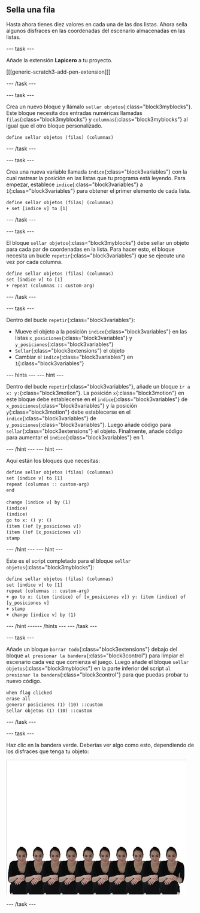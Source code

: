 ## Sella una fila

Hasta ahora tienes diez valores en cada una de las dos listas. Ahora sella algunos disfraces en las coordenadas del escenario almacenadas en las listas.

--- task ---

Añade la extensión **Lapicero** a tu proyecto.

[[[generic-scratch3-add-pen-extension]]]

--- /task ---

--- task ---

Crea un nuevo bloque y llámalo `sellar objetos`{:class="block3myblocks"}. Este bloque necesita dos entradas numéricas llamadas `filas`{:class="block3myblocks"} y `columnas`{:class="block3myblocks"} al igual que el otro bloque personalizado.

```blocks3
define sellar objetos (filas) (columnas)
```

--- /task ---

--- task ---

Crea una nueva variable llamada `indice`{:class="block3variables"} con la cual rastrear la posición en las listas que tu programa está leyendo. Para empezar, establece `indice`{:class="block3variables"} a `1`{:class="block3variables"} para obtener el primer elemento de cada lista.

```blocks3
define sellar objetos (filas) (columnas)
+ set [indice v] to [1]
```

--- /task ---

--- task ---

El bloque `sellar objetos`{:class="block3myblocks"} debe sellar un objeto para cada par de coordenadas en la lista. Para hacer esto, el bloque necesita un bucle `repetir`{:class="block3variables"} que se ejecute una vez por cada columna.

```blocks3
define sellar objetos (filas) (columnas)
set [indice v] to [1]
+ repeat (columnas :: custom-arg)
```

--- /task ---

--- task ---

Dentro del bucle `repetir`{:class="block3variables"}:

- Mueve el objeto a la posición `indice`{:class="block3variables"} en las listas `x_posiciones`{:class="block3variables"} y `y_posiciones`{:class="block3variables"}
- `Sellar`{:class="block3extensions"} el objeto
- Cambiar el `indice`{:class="block3variables"} en `1`{:class="block3variables"}

--- hints ---
 --- hint ---

Dentro del bucle `repetir`{:class="block3variables"}, añade un bloque `ir a x: y:`{:class="block3motion"}. La posición `x`{:class="block3motion"} en este bloque debe establecerse en el `indice`{:class="block3variables"} de `x_posiciones`{:class="block3variables"} y la posición `y`{:class="block3motion"} debe establecerse en el `indice`{:class="block3variables"} de `y_posiciones`{:class="block3variables"}. Luego añade código para `sellar`{:class="block3extensions"} el objeto. Finalmente, añade código para aumentar el `indice`{:class="block3variables"} en 1.

--- /hint --- --- hint ---

Aquí están los bloques que necesitas:

```blocks3
define sellar objetos (filas) (columnas)
set [indice v] to [1]
repeat (columnas :: custom-arg)
end

change [indice v] by (1)
(indice) 
(indice) 
go to x: () y: ()
(item ()of [y_posiciones v])
(item ()of [x_posiciones v])
stamp
```

--- /hint --- --- hint ---

Este es el script completado para el bloque `sellar objetos`{:class="block3myblocks"}:

```blocks3
define sellar objetos (filas) (columnas)
set [indice v] to [1]
repeat (columnas :: custom-arg)
+ go to x: (item (indice) of [x_posiciones v]) y: (item (indice) of [y_posiciones v]
+ stamp
+ change [indice v] by (1)
```

--- /hint ------ /hints --- --- /task ---

--- task ---

Añade un bloque `borrar todo`{:class="block3extensions"} debajo del bloque `al presionar la bandera`{:class="block3control"} para limpiar el escenario cada vez que comienza el juego. Luego añade el bloque `sellar objetos`{:class="block3myblocks"} en la parte inferior del script `al presionar la bandera`{:class="block3control"} para que puedas probar tu nuevo código.

```blocks3
when flag clicked
erase all
generar posiciones (1) (10) ::custom
sellar objetos (1) (10) ::custom
```

--- /task ---

--- task ---

Haz clic en la bandera verde. Deberías ver algo como esto, dependiendo de los disfraces que tenga tu objeto:

![objetos sellados](images/stamped_sprites.png)

--- /task ---
